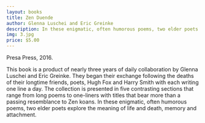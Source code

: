 ```yaml
---
layout: books
title: Zen Duende
author: Glenna Luschei and Eric Greinke
description: In these enigmatic, often humorous poems, two elder poets explore the meaning of life and death, memory and attachment.
img: 3.jpg
price: $5.00
---
```

Presa Press, 2016.

This book is a product of nearly three years of daily collaboration by Glenna Luschei and Eric Greinke. They began their exchange following the deaths of their longtime friends, poets, Hugh Fox and Harry Smith with each writing one line a day. The collection is presented in five contrasting sections that range from long poems to one-liners with titles that bear more than a passing resemblance to Zen koans. In these enigmatic, often humorous poems, two elder poets explore the meaning of life and death, memory and attachment.